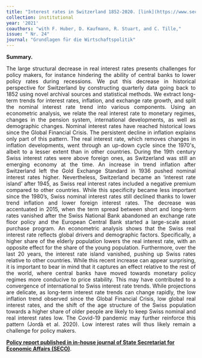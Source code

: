 ```yaml
---
title: "Interest rates in Switzerland 1852-2020. [link](https://www.seco.admin.ch/seco/en/home/Publikationen_Dienstleistungen/Publikationen_und_Formulare/Strukturwandel_Wachstum/Wachstum/interest_rates_switzerland_1852-2020.html)"
collection: institutional
year: '2021' 
coauthors: "with F. Huber, D. Kaufmann, R. Stuart, and C. Tille,"
issue: " Nr. 24"
journal: "Grundlagen für die Wirtschaftspolitik"
---
```

**Summary.** <p align="justify"> The large structural decrease in real interest rates presents challenges for policy makers, for instance hindering the ability of central banks to lower policy rates during recessions. We put this decrease in historical perspective for Switzerland by constructing quarterly data going back to 1852 using novel archival sources and statistical methods. We extract long-term trends for interest rates, inflation, and exchange rate growth, and split the nominal interest rate trend into various components. Using an econometric analysis, we relate the real interest rate to monetary regimes, changes in the pension system, international developments, as well as demographic changes. Nominal interest rates have reached historical lows since the Global Financial Crisis. The persistent decline in inflation explains only part of this pattern. The real interest rate, which removes changes in inflation developments, went through an up-down cycle since the 1970's, albeit to a lesser extent than in other countries. During the 19th century Swiss interest rates were above foreign ones, as Switzerland was still an emerging economy at the time. An increase in trend inflation after Switzerland left the Gold Exchange Standard in 1936 pushed nominal interest rates higher. Nevertheless, Switzerland became an ‘interest rate island’ after 1945, as Swiss real interest rates included a negative premium compared to other countries. While this specificity became less important since the 1980’s, Swiss nominal interest rates still declined thanks to lower trend inflation and lower foreign interest rates. The decrease was accentuated in 2015, when the term spread between short and long-term rates vanished after the Swiss National Bank abandoned an exchange rate floor policy and the European Central Bank started a large-scale asset purchase program. An econometric analysis shows that the Swiss real interest rate reflects global drivers and demographic factors. Specifically, a higher share of the elderly population lowers the real interest rate, with an opposite effect for the share of the young population. Furthermore, over the last 20 years, the interest rate island vanished, pushing up Swiss rates relative to other countries. While this recent increase can appear surprising, it is important to bear in mind that it captures an effect relative to the rest of the world, where central banks have moved towards monetary policy regimes more conducive to price stability. This may have contributed to a convergence of international to Swiss interest rate trends. While projections are delicate, as long-term interest rate trends can change rapidly, the low inflation trend observed since the Global Financial Crisis, low global real interest rates, and the shift of the age structure of the Swiss population towards a higher share of older people are likely to keep Swiss nominal and real interest rates low. The Covid-19 pandemic may further reinforce this pattern (Jordà et al. 2020). Low interest rates will thus likely remain a challenge for policy makers.
</p>

[**Policy report published in in-house journal of State Secretariat for Economic Affairs (SECO)**](https://www.seco.admin.ch/seco/en/home/Publikationen_Dienstleistungen/Publikationen_und_Formulare/Strukturwandel_Wachstum/Wachstum/interest_rates_switzerland_1852-2020.html).

